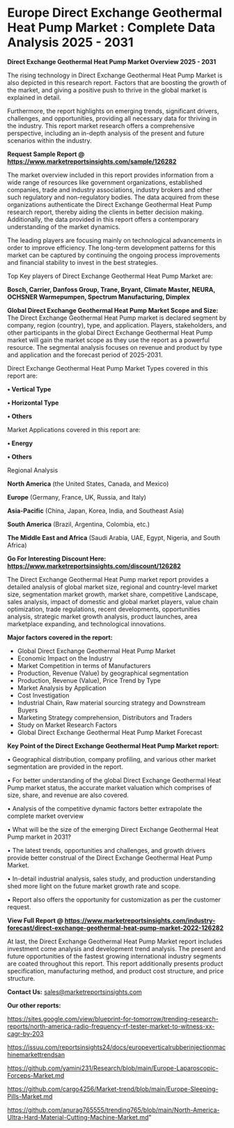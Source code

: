 # Europe Direct Exchange Geothermal Heat Pump Market : Complete Data Analysis 2025 - 2031

<Strong> Direct Exchange Geothermal Heat Pump Market Overview 2025 - 2031</strong>

The rising technology in Direct Exchange Geothermal Heat Pump Market is also depicted in this research report. Factors that are boosting the growth of the market, and giving a positive push to thrive in the global market is explained in detail.

Furthermore, the report highlights on emerging trends, significant drivers, challenges, and opportunities, providing all necessary data for thriving in the industry. This report market research offers a comprehensive perspective, including an in-depth analysis of the present and future scenarios within the industry.

<strong>Request Sample Report @ <a href=https://www.marketreportsinsights.com/sample/126282>https://www.marketreportsinsights.com/sample/126282</a></strong>

The market overview included in this report provides information from a wide range of resources like government organizations, established companies, trade and industry associations, industry brokers and other such regulatory and non-regulatory bodies. The data acquired from these organizations authenticate the Direct Exchange Geothermal Heat Pump research report, thereby aiding the clients in better decision making. Additionally, the data provided in this report offers a contemporary understanding of the market dynamics.

The leading players are focusing mainly on technological advancements in order to improve efficiency. The long-term development patterns for this market can be captured by continuing the ongoing process improvements and financial stability to invest in the best strategies.

Top Key players of Direct Exchange Geothermal Heat Pump Market are:

<strong>Bosch, Carrier, Danfoss Group, Trane, Bryant, Climate Master, NEURA, OCHSNER Warmepumpen, Spectrum Manufacturing, Dimplex</strong>

<strong><b>Global Direct Exchange Geothermal Heat Pump Market Scope and Size:</b></strong>
The Direct Exchange Geothermal Heat Pump market is declared segment by company, region (country), type, and application. Players, stakeholders, and other participants in the global Direct Exchange Geothermal Heat Pump market will gain the market scope as they use the report as a powerful resource. The segmental analysis focuses on revenue and product by type and application and the forecast period of 2025-2031.

Direct Exchange Geothermal Heat Pump Market Types covered in this report are:

<strong>• Vertical Type

• Horizontal Type

• Others</strong>

Market Applications covered in this report are:

<strong>• Energy

• Others</strong> 

Regional Analysis

<strong>North America</strong> (the United States, Canada, and Mexico)

<strong>Europe</strong> (Germany, France, UK, Russia, and Italy)

<strong>Asia-Pacific</strong> (China, Japan, Korea, India, and Southeast Asia)

<strong>South America</strong> (Brazil, Argentina, Colombia, etc.)

<strong>The Middle East and Africa</strong> (Saudi Arabia, UAE, Egypt, Nigeria, and South Africa)

<strong>Go For Interesting Discount Here: <a href=https://www.marketreportsinsights.com/discount/126282>https://www.marketreportsinsights.com/discount/126282</a></strong>

The Direct Exchange Geothermal Heat Pump market report provides a detailed analysis of global market size, regional and country-level market size, segmentation market growth, market share, competitive Landscape, sales analysis, impact of domestic and global market players, value chain optimization, trade regulations, recent developments, opportunities analysis, strategic market growth analysis, product launches, area marketplace expanding, and technological innovations.

<strong><b>Major factors covered in the report:</b></strong>
<ul>
  <li>Global Direct Exchange Geothermal Heat Pump Market </li>
  <li>Economic Impact on the Industry</li>
  <li>Market Competition in terms of Manufacturers</li>
  <li>Production, Revenue (Value) by geographical segmentation</li>
  <li>Production, Revenue (Value), Price Trend by Type</li>
  <li>Market Analysis by Application</li>
  <li>Cost Investigation</li>
  <li>Industrial Chain, Raw material sourcing strategy and Downstream Buyers</li>
  <li>Marketing Strategy comprehension, Distributors and Traders</li>
  <li>Study on Market Research Factors</li>
  <li>Global Direct Exchange Geothermal Heat Pump Market Forecast</li>
</ul>

<strong><b>Key Point of the Direct Exchange Geothermal Heat Pump Market report:</b></strong>

• Geographical distribution, company profiling, and various other market segmentation are provided in the report.

• For better understanding of the global Direct Exchange Geothermal Heat Pump market status, the accurate market valuation which comprises of size, share, and revenue are also covered.

• Analysis of the competitive dynamic factors better extrapolate the complete market overview

• What will be the size of the emerging Direct Exchange Geothermal Heat Pump market in 2031?

• The latest trends, opportunities and challenges, and growth drivers provide better construal of the Direct Exchange Geothermal Heat Pump Market.

• In-detail industrial analysis, sales study, and production understanding shed more light on the future market growth rate and scope.

• Report also offers the opportunity for customization as per the customer request.

<strong><b>View Full Report @ <a href=https://www.marketreportsinsights.com/industry-forecast/direct-exchange-geothermal-heat-pump-market-2022-126282>https://www.marketreportsinsights.com/industry-forecast/direct-exchange-geothermal-heat-pump-market-2022-126282</a></b></strong>


At last, the Direct Exchange Geothermal Heat Pump Market report includes investment come analysis and development trend analysis. The present and future opportunities of the fastest growing international industry segments are coated throughout this report. This report additionally presents product specification, manufacturing method, and product cost structure, and price structure.

<strong>Contact Us:</strong>
sales@marketreportsinsights.com

<strong>Our other reports:</strong>

<a href=https://sites.google.com/view/blueprint-for-tomorrow/trending-research-reports/north-america-radio-frequency-rf-tester-market-to-witness-xx-cagr-by-203>https://sites.google.com/view/blueprint-for-tomorrow/trending-research-reports/north-america-radio-frequency-rf-tester-market-to-witness-xx-cagr-by-203</a>

<a href=https://issuu.com/reportsinsights24/docs/europeverticalrubberinjectionmachinemarkettrendsan>https://issuu.com/reportsinsights24/docs/europeverticalrubberinjectionmachinemarkettrendsan</a>

<a href=https://github.com/yamini231/Research/blob/main/Europe-Laparoscopic-Forceps-Market.md>https://github.com/yamini231/Research/blob/main/Europe-Laparoscopic-Forceps-Market.md</a>

<a href=https://github.com/cargo4256/Market-trend/blob/main/Europe-Sleeping-Pills-Market.md>https://github.com/cargo4256/Market-trend/blob/main/Europe-Sleeping-Pills-Market.md</a>

<a href=https://github.com/anurag765555/trending765/blob/main/North-America-Ultra-Hard-Material-Cutting-Machine-Market.md>https://github.com/anurag765555/trending765/blob/main/North-America-Ultra-Hard-Material-Cutting-Machine-Market.md</a>"
